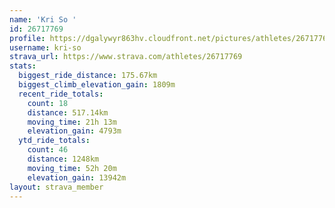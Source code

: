 ```yaml
---
name: 'Kri So '
id: 26717769
profile: https://dgalywyr863hv.cloudfront.net/pictures/athletes/26717769/7761026/14/large.jpg
username: kri-so
strava_url: https://www.strava.com/athletes/26717769
stats:
  biggest_ride_distance: 175.67km
  biggest_climb_elevation_gain: 1809m
  recent_ride_totals:
    count: 18
    distance: 517.14km
    moving_time: 21h 13m
    elevation_gain: 4793m
  ytd_ride_totals:
    count: 46
    distance: 1248km
    moving_time: 52h 20m
    elevation_gain: 13942m
layout: strava_member
--- 
```


